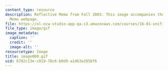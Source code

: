 ```yaml
---
content_type: resource
description: Reflective Memo from Fall 2003. This image accompanies the Reflective
  Memo webpage.
file: https://ol-ocw-studio-app-qa.s3.amazonaws.com/courses/16-01-unified-engineering-i-ii-iii-iv-fall-2005-spring-2006/6782c13ec01970c6b0d9a1d63e2856f6_image009.gif
file_type: image/gif
image_metadata:
  caption: ''
  credit: ''
  image-alt: ''
resourcetype: Image
title: image009.gif
uid: 6782c13e-c019-70c6-b0d9-a1d63e2856f6
---
```

